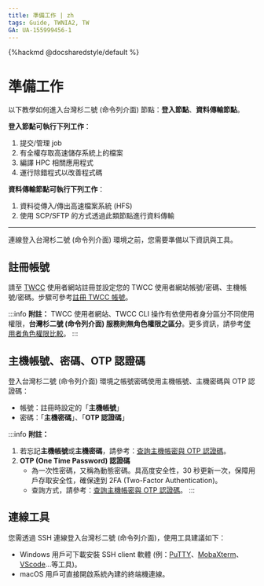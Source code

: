 ```yaml
---
title: 準備工作 | zh
tags: Guide, TWNIA2, TW
GA: UA-155999456-1
---
```


{%hackmd @docsharedstyle/default %}

# 準備工作

以下教學如何進入台灣杉二號 (命令列介面) 節點：**登入節點**、**資料傳輸節點**。
 
**登入節點可執行下列工作**：
1. 提交/管理 job
2. 有全權存取高速儲存系統上的檔案
3. 編譯 HPC 相關應用程式
4. 運行除錯程式以改善程式碼

**資料傳輸節點可執行下列工作**：
1. 資料從傳入/傳出高速檔案系統 (HFS)
2. 使用 SCP/SFTP 的方式透過此類節點進行資料傳輸

---


連線登入台灣杉二號 (命令列介面) 環境之前，您需要準備以下資訊與工具。

## 註冊帳號

請至 [TWCC](https://www.twcc.ai/) 使用者網站註冊並設定您的 TWCC 使用者網站帳號/密碼、主機帳號/密碼。步驟可參考[註冊 TWCC 帳號](https://www.twcc.ai/doc?page=register_account)。 

:::info
<i class="fa fa-paperclip fa-20" aria-hidden="true"></i> **附註：** TWCC 使用者網站、TWCC CLI 操作有依使用者身分區分不同使用權限，**台灣杉二號 (命令列介面) 服務則無角色權限之區分**。更多資訊，請參考[<ins>使用者角色權限比較</ins>](https://man.twcc.ai/@twccdocs/role-main-zh)。
:::

## 主機帳號、密碼、OTP 認證碼

登入台灣杉二號 (命令列介面) 環境之帳號密碼使用主機帳號、主機密碼與 OTP 認證碼：

- 帳號：註冊時設定的「**主機帳號**」
- 密碼：「**主機密碼**」、「**OTP 認證碼**」

:::info
<i class="fa fa-paperclip fa-20" aria-hidden="true"></i> **附註：** 
1. 若忘記**主機帳號**或**主機密碼**，請參考：[<ins>查詢主機帳密與 OTP 認證碼</ins>](https://man.twcc.ai/@twccdocs/guide-service-hostname-pwd-otp-zh)。
2. **OTP (One Time Password) 認證碼**
    - 為一次性密碼，又稱為動態密碼。具高度安全性，30 秒更新一次，保障用戶存取安全性，確保達到 2FA (Two-Factor Authentication)。
    - 查詢方式，請參考：[<ins>查詢主機帳密與 OTP 認證碼</ins>](https://man.twcc.ai/@twccdocs/guide-service-hostname-pwd-otp-zh#%E5%8F%96%E5%BE%97-OTP-%E8%AA%8D%E8%AD%89%E7%A2%BC)。
:::

## 連線工具

您需透過 SSH 連線登入台灣杉二號 (命令列介面)，使用工具建議如下：

- Windows 用戶可下載安裝 SSH client 軟體 (例：[PuTTY](https://www.chiark.greenend.org.uk/~sgtatham/putty/latest.html)、[MobaXterm](https://mobaxterm.mobatek.net/download-home-edition.html)、[VScode](https://code.visualstudio.com/blogs/2019/10/03/remote-ssh-tips-and-tricks)...等工具)。
- macOS 用戶可直接開啟系統內建的終端機連線。